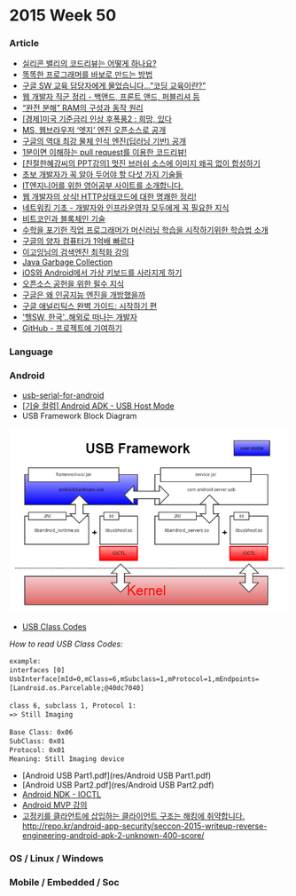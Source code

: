 2015 Week 50
=============

### Article

* [실리콘 밸리의 코드리뷰는 어떻게 하나요?](http://sv-story.blogspot.kr/2013/04/blog-post_28.html)
* [똑똑한 프로그래머를 바보로 만드는 방법](http://www.moreagile.net/2014/06/dontPerformance-basedsystem.html)
* [구글 SW 교육 담당자에게 물었습니다…”코딩 교육이란?”](http://www.bloter.net/archives/245251)
* [웹 개발자 직군 정리 - 백앤드, 프론트 앤드, 퍼블리셔 등](http://emptydream.tistory.com/3918)
* [“완전 분해” RAM의 구성과 동작 원리](http://www.itworld.co.kr/slideshow/96862)
* [[경제]미국 기준금리 인상 후폭풍2 : 희망, 있다](http://www.ddanzi.com/ddanziNews/57644908)
* [MS, 웹브라우저 ‘엣지’ 엔진 오픈소스로 공개](http://www.bloter.net/archives/245433)
* [구글의 역대 최강 물체 인식 엔진(딥러닝 기반) 공개](https://www.tensorflow.org/versions/master/tutorials/image_recognition/index.html)
* [1분이면 이해하는 pull request를 이용한 코드리뷰! ](https://www.youtube.com/watch?v=ssDHUyrQ8nI)
* [[친절한혜강씨의 PPT강의] 멋진 브러쉬 소스에 이미지 왜곡 없이 합성하기](http://samsungblueprint.tistory.com/731)
* [초보 개발자가 꼭 알아 두어야 할 다섯 가지 기술들](http://www.moreagile.net/2014/12/HowtoBecomeAnExpertDeveloper.html)
* [IT엔지니어를 위한 영어공부 사이트를 소개합니다.](http://www.english4it.com/)
* [웹 개발자의 상식! HTTP상태코드에 대한 명쾌한 정리!](http://racksburg.com/choosing-an-http-status-code/)
* [네트워킹 기초 - 개발자와 인프라운영자 모두에게 꼭 필요한 지식](https://mva.microsoft.com/ko/training-courses/--8249?l=q69gup0qb_1200115888)
* [비트코인과 블록체인 기술](http://d2.naver.com/helloworld/8237898)
* [수학을 포기한 직업 프로그래머가 머신러닝 학습을 시작하기위한 학습법 소개](http://www.moreagile.net/2015/05/how-to-start-machine-learning-study.html)
* [구글의 양자 컴퓨터가 1억배 빠르다](http://googleresearch.blogspot.kr/2015/12/when-can-quantum-annealing-win.html)
* [이고잉님의 검색엔진 최적화 강의](https://opentutorials.org/course/2039/10995)
* [Java Garbage Collection](http://d2.naver.com/helloworld/1329)
* [iOS와 Android에서
가상 키보드를 사라지게 하기](https://realm.io/kr/news/tmi-dismissing-keyboard-ios-android/)
* [오픈소스 공헌을 위한 필수 지식](http://www.slideshare.net/blrunner/ss-55961507)
* [구글은 왜 인공지능 엔진을 개방했을까](http://techholic.co.kr/archives/45326)
* [구글 애널리틱스 완벽 가이드: 시작하기 편](http://ppss.kr/archives/63430)
* ['헬SW, 한국'..해외로 떠나는 개발자](http://m.media.daum.net/m/media/digital/newsview/20151210163407869)
* [GitHub - 프로젝트에 기여하기](https://git-scm.com/book/ko/v2/GitHub-%ED%94%84%EB%A1%9C%EC%A0%9D%ED%8A%B8%EC%97%90-%EA%B8%B0%EC%97%AC%ED%95%98%EA%B8%B0)

### Language



### Android

* [usb-serial-for-android](https://github.com/mik3y/usb-serial-for-android)
* [[기술 컬럼] Android ADK - USB Host Mode](http://devguru.co.kr/blog/5851/)
* USB Framework Block Diagram

![USB Framework Block](res-2015/android-usb-framework-block.png)

* [USB Class Codes](http://www.usb.org/developers/defined_class)

*How to read USB Class Codes:*

```vim
example:
interfaces [0] UsbInterface[mId=0,mClass=6,mSubclass=1,mProtocol=1,mEndpoints=[Landroid.os.Parcelable;@40dc7040] 

class 6, subclass 1, Protocol 1:
=> Still Imaging

Base Class: 0x06
SubClass: 0x01
Protocol: 0x01
Meaning: Still Imaging device
```

* [Android USB Part1.pdf](res/Android USB Part1.pdf)
* [Android USB Part2.pdf](res/Android USB Part2.pdf)
* [Android NDK - IOCTL](http://www.programering.com/a/MDM4EjNwATQ.html)
* [Android MVP 강의](https://www.youtube.com/playlist?list=PL8LCyzZVoOd-hhtdSSoHNtifB0sIrkhlr)
* [고정키를 클라언트에 삽입하는 클라이언트 구조는 해킹에 취약합니다.](https://www.facebook.com/baramnemse/posts/1703414303222490) http://repo.kr/android-app-security/seccon-2015-writeup-reverse-engineering-android-apk-2-unknown-400-score/


### OS / Linux / Windows


### Mobile / Embedded / Soc
